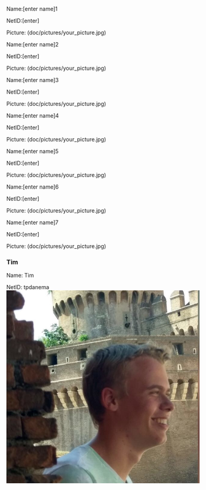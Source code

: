 Name:[enter name]1

NetID:[enter]

Picture: (doc/pictures/your_picture.jpg)

Name:[enter name]2

NetID:[enter]

Picture: (doc/pictures/your_picture.jpg)

Name:[enter name]3

NetID:[enter]

Picture: (doc/pictures/your_picture.jpg)

Name:[enter name]4

NetID:[enter]

Picture: (doc/pictures/your_picture.jpg)

Name:[enter name]5

NetID:[enter]

Picture: (doc/pictures/your_picture.jpg)

Name:[enter name]6

NetID:[enter]

Picture: (doc/pictures/your_picture.jpg)

Name:[enter name]7

NetID:[enter]

Picture: (doc/pictures/your_picture.jpg)


### Tim
Name: Tim

NetID: tpdanema 
![My picture](doc/pictures/tim_picture.JPG)